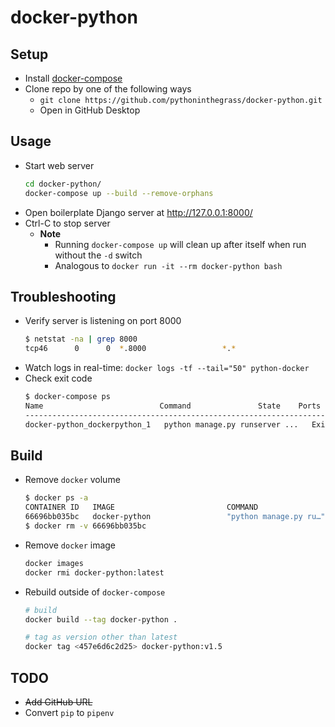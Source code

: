 # docker-python

## Setup
* Install [docker-compose](https://docs.docker.com/compose/install/)
* Clone repo by one of the following ways
    * `git clone https://github.com/pythoninthegrass/docker-python.git`
    * Open in GitHub Desktop

## Usage
* Start web server
    ```bash
    cd docker-python/
    docker-compose up --build --remove-orphans
    ```
* Open boilerplate Django server at http://127.0.0.1:8000/
* Ctrl-C to stop server
  * **Note**
    * Running `docker-compose up` will clean up after itself when run without the `-d` switch
    * Analogous to `docker run -it --rm docker-python bash`

## Troubleshooting
* Verify server is listening on port 8000
    ```bash
    $ netstat -na | grep 8000
    tcp46      0      0  *.8000                 *.*                    LISTEN
    ```
* Watch logs in real-time: `docker logs -tf --tail="50" python-docker`
* Check exit code
    ```bash
    $ docker-compose ps
    Name                          Command               State    Ports
    ------------------------------------------------------------------------------
    docker-python_dockerpython_1   python manage.py runserver ...   Exit 0
    ```

## Build
* Remove `docker` volume
    ```bash
    $ docker ps -a
    CONTAINER ID   IMAGE                         COMMAND                  CREATED         STATUS                       PORTS     NAMES
    66696bb035bc   docker-python                 "python manage.py ru…"   8 minutes ago   Exited (0) 36 seconds ago              docker-python_dockerpython_1
    $ docker rm -v 66696bb035bc
    ```
* Remove `docker` image
    ```bash
    docker images
    docker rmi docker-python:latest
    ```
* Rebuild outside of `docker-compose`
    ```bash
    # build
    docker build --tag docker-python .

    # tag as version other than latest
    docker tag <457e6d6c2d25> docker-python:v1.5
    ```

## TODO
* ~~Add GitHub URL~~
* Convert `pip` to `pipenv`
